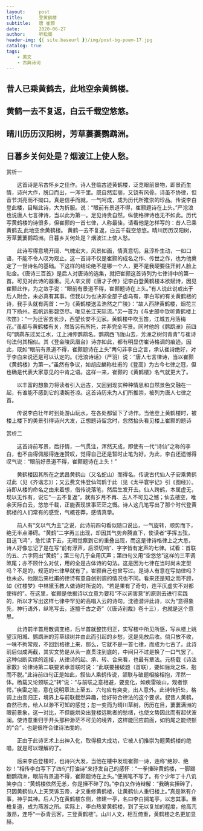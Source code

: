 ```yaml
---
layout:     post
title:      登黄鹤楼
subtitle:   唐 崔颢
date:       2020-06-27
author:     听松阁
header-img: {{ site.baseurl }}/img/post-bg-poem-17.jpg
catalog: true
tags:
    - 美文
    - 古典诗词
---
```


## 昔人已乘黄鹤去，此地空余黄鹤楼。

## 黄鹤一去不复返，白云千载空悠悠。

## 晴川历历汉阳树，芳草萋萋鹦鹉洲。

## 日暮乡关何处是？烟波江上使人愁。





赏析一



　　这首诗是吊古怀乡之佳作。诗人登临古迹黄鹤楼，泛览眼前景物，即景而生情，诗兴大作，脱口而出，一泻千里。既自然宏丽，又饶有风骨。诗虽不协律，但音节浏亮而不拗口。真是信手而就，一气呵成，成为历代所推崇的珍品。传说李白登此楼，目睹此诗，大为折服。说：“眼前有景道不得，崔颢题诗在上头。”严沧浪也说唐人七言律诗，当以此为第一。足见诗贵自然，纵使格律诗也无不如此。历代写黄鹤楼的诗很多，但崔颢的一首七律，人称最佳，请看他是怎样写的：昔人已乘黄鹤去,此地空余黄鹤楼。 黄鹤一去不复返，白云千载空悠悠。晴川历历汉阳树，芳草萋萋鹦鹉洲。日暮乡关何处是？烟波江上使人愁。



　　此诗写得意境开阔、气魄宏大，风景如画，情真意切。且淳朴生动，一如口语，不能不令人叹为观止。这一首诗不仅是崔颢的成名之作、传世之作，也为他奠定了一世诗名的基础。下这样的结论绝不是哪一个人，更不是我硬要往开封人脸上贴金。《唐诗三百首》是后人对唐诗的选集，就把崔颢这首诗列为七律诗中的第一首。可见对此诗的器重。元人辛文房《唐才子传》记李白登黄鹤楼本欲赋诗，因见崔颢此作，为之敛手说：“眼前有景道不得，崔颢题诗在上头。”有人说此说或出于后人附会，未必真有其事。但我以为也决非全部子虚乌有，李白写的有关黄鹤楼的诗，我手头就有两首：一为《黄鹤楼送孟浩然之广陵》：“故人西辞黄鹤楼，烟花三月下扬州。孤帆远影碧空尽。唯见长江天际流。”另一首为《与史郎中钦听黄鹤楼上吹笛》：“一为迁客去长沙，西望长安不见家。黄鹤楼中吹玉笛，江城五月落梅花。”虽都与黄鹤楼有关，然皆另有所托，并非完全写景。同时他的《鹦鹉洲》前四句“鹦鹉东过吴江水，江上洲传鹦鹉名。鹦鹉西飞陇山去，芳洲之树何青青”与崔诗句法何其相似。其《登金陵凤凰台》诗亦如此，都有明显仿崔诗格调的痕迹。因此，既如“眼前有景道不得，崔颢题诗在上头”两句非李白之言，承认崔诗绝好，对于李白来说还是可以认定的。《沧浪诗话》（严羽）说：“唐人七言律诗，当以崔颢《黄鹤楼》为第一。”虽然有争议，如胡应麟称杜甫的《登高》为古今七律之冠，但也确是代表大家意见的中肯之语。这样一来，崔颢的《黄鹤楼》名气就更大了。



　　以丰富的想象力将读者引入远古，又回到现实种种情思和自然景色交融在一起，有谁能不感到它的凄婉苍凉。这首诗历来为人们所推崇，被列为唐人七律之首。



　　传说李白壮年时到处游山玩水，在各处都留下了诗作。当他登上黄鹤楼时，被楼上楼下的美景引得诗兴大发，正想题诗留念时，忽然抬头看见楼上崔颢的题诗





赏析二



　　这首诗前写景，后抒情，一气贯注，浑然天成，即使有一代“诗仙”之称的李白，也不由得佩服得连连赞叹，觉得自己还是暂时止笔为好。为此，李白还遗憾得叹气说：“眼前好景道不得，崔颢题诗在上头！”



　　黄鹤楼因其所在之武昌黄鹤山（又名蛇山）而得名。传说古代仙人子安乘黄鹤过此（见《齐谐志》）；又云费文伟登仙驾鹤于此（见《太平寰宇记》引《图经》）。诗即从楼的命名之由来着想，借传说落笔，然后生发开去。仙人跨鹤，本属虚无，现以无作有，说它“一去不复返”，就有岁月不再、古人不可见之憾；仙去楼空，唯余天际白云，悠悠千载，正能表现世事茫茫之慨。诗人这几笔写出了那个时代登黄鹤楼的人们常有的感受，气概苍莽，感情真挚。



　　前人有“文以气为主”之说，此诗前四句看似随口说出，一气旋转，顺势而下，绝无半点滞碍。“黄鹤”二字再三出现，却因其气势奔腾直下，使读者“手挥五弦，目送飞鸿”，急忙读下去，无暇觉察到它的重叠出现，而这是律诗格律上之大忌，诗人好像忘记了是在写“前有浮声，后须切响”、字字皆有定声的七律。试看：首联的五、六字同出“黄鹤”；第三句几乎全用仄声；第四句又用“空悠悠”这样的三平调煞尾；亦不顾什么对仗，用的全是古体诗的句法。这是因为七律在当时尚未定型吗？不是的，规范的七律早就有了，崔颢自己也曾写过。是诗人有意在写拗律吗？也未必。他跟后来杜甫的律诗有意自创别调的情况也不同。看来还是知之而不顾，如《红楼梦》中林黛玉教人做诗时所说的，“若是果有了奇句，连平仄虚实不对都使得的”。在这里，崔颢是依据诗以立意为要和“不以词害意”的原则去进行实践的，所以才写出这样七律中罕见的高唱入云的诗句。沈德潜评此诗，以为“意得象先，神行语外，纵笔写去，遂擅千古之奇”（《唐诗别裁》卷十三），也就是这个意思。



　　此诗前半首用散调变格，后半首就整饬归正，实写楼中所见所感，写从楼上眺望汉阳城、鹦鹉洲的芳草绿树并由此而引起的乡愁，这是先放后收。倘只放不收，一味不拘常规，不回到格律上来，那么，它就不是一首七律，而成为七古了。此诗前后似成两截，其实文势是从头一直贯注到底的，中间只不过是换了一口气罢了。这种似断实续的连接，从律诗的起、承、转、合来看，也最有章法。元杨载《诗法家数》论律诗第二联要紧承首联时说：“此联要接破题（首联），要如骊龙之珠，抱而不脱。”此诗前四句正是如此，叙仙人乘鹤传说，颔联与破题相接相抱，浑然一体。杨载又论颈联之“转”说：“与前联之意相避，要变化，如疾雷破山，观者惊愕。”疾雷之喻，意在说明章法上至五、六句应有突变，出人意外。此诗转折处，格调上由变归正，境界上与前联截然异趣，恰好符合律法的这个要求。叙昔人黄鹤，杳然已去，给人以渺不可知的感觉；忽一变而为晴川草树，历历在目，萋萋满洲的眼前景象，这一对比，不但能烘染出登楼远眺者的愁绪，也使文势因此而有起伏波澜。使诗意重归于开头那种渺茫不可见的境界，这样能回应前面，如豹尾之能绕额的“合”，也是很符合律诗法度的。



　　正由于此诗艺术上出神入化，取得极大成功，它被人们推崇为题黄鹤楼的绝唱，就是可以理解的了。



　　后来李白登楼时，也诗兴大发，当他在楼中发现崔颢一诗，连称“绝妙、绝妙！”相传李白写下了四句“打油诗”来抒发自己的感怀：“一拳捶碎黄鹤楼，一脚踢翻鹦鹉洲，眼前有景道不得，崔颢题诗在上头。”便搁笔不写了。有个少年丁十八讥笑李白：“黄鹤楼依然无恙，你是捶不碎了的。”李白又作诗辩解：“我确实捶碎了，只因黄鹤仙人上天哭诉玉帝，才又重修黄鹤楼，让黄鹤仙人重归楼上。”真是煞有介事，神乎其神。后人乃在黄鹤楼东侧，修建一亭，名曰李白搁笔亭，以志其事。重檐复道，成为燕游之所。实际上，李白热爱黄鹤楼，到了无以复加的程度，他高亢激昂，连呼“一忝青云客，三登黄鹤楼”。山川人文，相互倚重，黄鹤楼之名更加显赫。
